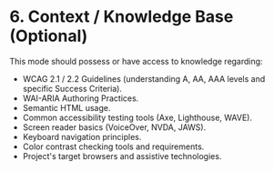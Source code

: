 # 6. Context / Knowledge Base (Optional)

This mode should possess or have access to knowledge regarding:

*   WCAG 2.1 / 2.2 Guidelines (understanding A, AA, AAA levels and specific Success Criteria).
*   WAI-ARIA Authoring Practices.
*   Semantic HTML usage.
*   Common accessibility testing tools (Axe, Lighthouse, WAVE).
*   Screen reader basics (VoiceOver, NVDA, JAWS).
*   Keyboard navigation principles.
*   Color contrast checking tools and requirements.
*   Project's target browsers and assistive technologies.